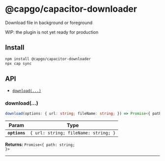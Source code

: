 # @capgo/capacitor-downloader

Download file in background or foreground

WIP: the plugin is not yet ready for production

## Install

```bash
npm install @capgo/capacitor-downloader
npx cap sync
```

## API

<docgen-index>

* [`download(...)`](#download)

</docgen-index>

<docgen-api>
<!--Update the source file JSDoc comments and rerun docgen to update the docs below-->

### download(...)

```typescript
download(options: { url: string; fileName: string; }) => Promise<{ path: string; }>
```

| Param         | Type                                            |
| ------------- | ----------------------------------------------- |
| **`options`** | <code>{ url: string; fileName: string; }</code> |

**Returns:** <code>Promise&lt;{ path: string; }&gt;</code>

--------------------

</docgen-api>
